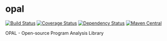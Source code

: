 # opal

[![Build Status](https://img.shields.io/travis/saeg/opal.svg?style=flat-square)](https://travis-ci.org/saeg/opal)
[![Coverage Status](https://img.shields.io/coveralls/saeg/opal.svg?style=flat-square)](https://coveralls.io/r/saeg/opal)
[![Dependency Status](https://www.versioneye.com/user/projects/55726452393530001c000020/badge.svg?style=flat)](https://www.versioneye.com/user/projects/55726452393530001c000020)
[![Maven Central](https://img.shields.io/maven-central/v/br.usp.each.saeg/opal.svg?style=flat-square)](https://maven-badges.herokuapp.com/maven-central/br.usp.each.saeg/opal)

OPAL - Open-source Program Analysis Library

